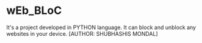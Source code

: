 # wEb_BLoC
It's a project developed in PYTHON language. It can block and unblock any websites in your device. [AUTHOR: SHUBHASHIS MONDAL] 
